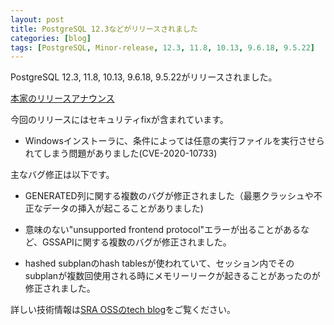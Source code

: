 ```yaml
---
layout: post
title: PostgreSQL 12.3などがリリースされました
categories: [blog]
tags: [PostgreSQL, Minor-release, 12.3, 11.8, 10.13, 9.6.18, 9.5.22]
---
```


PostgreSQL 12.3, 11.8, 10.13, 9.6.18, 9.5.22がリリースされました。

[本家のリリースアナウンス](https://www.postgresql.org/about/news/2038/)

今回のリリースにはセキュリティfixが含まれています。

- Windowsインストーラに、条件によっては任意の実行ファイルを実行させられてしまう問題がありました(CVE-2020-10733)

主なバグ修正は以下です。

- GENERATED列に関する複数のバグが修正されました（最悪クラッシュや不正なデータの挿入が起こることがありました)

- 意味のない"unsupported frontend protocol"エラーが出ることがあるなど、GSSAPIに関する複数のバグが修正されました。

- hashed subplanのhash tablesが使われていて、セッション内でそのsubplanが複数回使用される時にメモリーリークが起きることがあったのが修正されました。

詳しい技術情報は[SRA OSSのtech blog](https://www.sraoss.co.jp/tech-blog/)をご覧ください。
